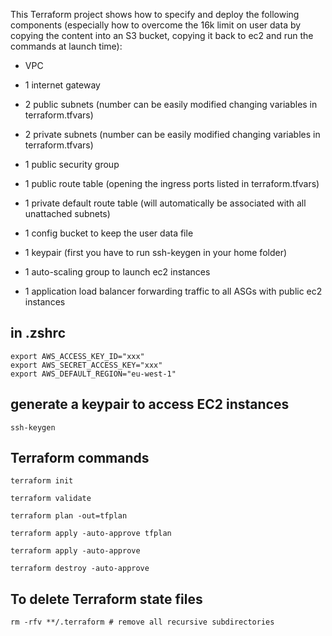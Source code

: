 This Terraform project shows how to specify and deploy the following components (especially how to overcome the 16k limit on user data by copying the content into an S3 bucket, copying it back to ec2 and run the commands at launch time):
+ VPC
+ 1 internet gateway
+ 2 public subnets (number can be easily modified changing variables in terraform.tfvars)
+ 2 private subnets (number can be easily modified changing variables in terraform.tfvars)
+ 1 public security group
+ 1 public route table (opening the ingress ports listed in terraform.tfvars)
+ 1 private default route table (will automatically be associated with all unattached subnets)

+ 1 config bucket to keep the user data file
+ 1 keypair (first you have to run ssh-keygen in your home folder)
+ 1 auto-scaling group to launch ec2 instances
+ 1 application load balancer forwarding traffic to all ASGs with public ec2 instances

## in .zshrc

    export AWS_ACCESS_KEY_ID="xxx"
    export AWS_SECRET_ACCESS_KEY="xxx"
    export AWS_DEFAULT_REGION="eu-west-1"

## generate a keypair to access EC2 instances

    ssh-keygen

## Terraform commands
    
    terraform init
    
    terraform validate
    
    terraform plan -out=tfplan
    
    terraform apply -auto-approve tfplan
    
    terraform apply -auto-approve
    
    terraform destroy -auto-approve

## To delete Terraform state files
    rm -rfv **/.terraform # remove all recursive subdirectories
    